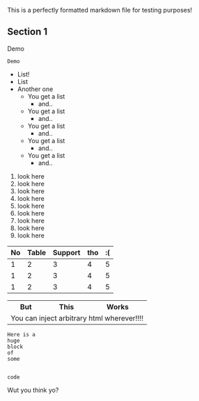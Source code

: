 <!-- TITLE: Testing CI\/CD -->

This is a perfectly formatted markdown file for testing purposes!

## Section 1

Demo

`Demo`

* List!
* List
* Another one
    * You get a list
        * and..
    * You get a list
        * and..
    * You get a list
        * and..
    * You get a list
        * and..
    * You get a list
        * and..

1. look here
1. look here
1. look here
1. look here
1. look here
1. look here
1. look here
1. look here
1. look here

| No | Table | Support | tho | :( |
|----|-------|---------|-----|----|
| 1 | 2 | 3 | 4 | 5 |
| 1 | 2 | 3 | 4 | 5 |
| 1 | 2 | 3 | 4 | 5 |

<table>
<tr>
<th>But</th>
<th>This</th>
<th>Works</th>
</tr>
<tr>
<td colspan="3">
You can inject arbitrary html wherever!!!!
</td>
</tr>
</table>

    Here is a
    huge
    block
    of
    some 
     
     
    code


Wut you think yo?
